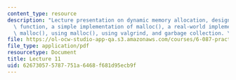 ```yaml
---
content_type: resource
description: "Lecture presentation on dynamic memory allocation, designing the malloc()\
  \ function, a simple implementation of malloc(), a real-world implementation of\
  \ malloc(), using malloc(), using valgrind, and garbage collection. \r\n"
file: https://ol-ocw-studio-app-qa.s3.amazonaws.com/courses/6-087-practical-programming-in-c-january-iap-2010/626730575787751a6468f681d95ecb9f_MIT6_087IAP10_lec11.pdf
file_type: application/pdf
resourcetype: Document
title: Lecture 11
uid: 62673057-5787-751a-6468-f681d95ecb9f
---
```

